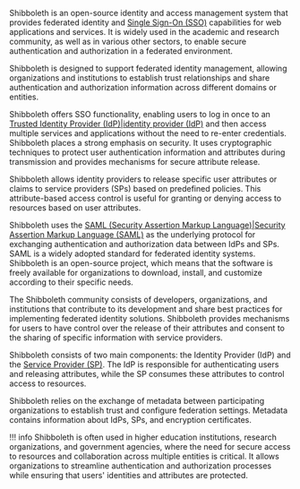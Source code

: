 Shibboleth is an open-source identity and access management system that provides federated identity and [Single Sign-On (SSO)]() capabilities for web applications and services. It is widely used in the academic and research community, as well as in various other sectors, to enable secure authentication and authorization in a federated environment.

Shibboleth is designed to support federated identity management, allowing organizations and institutions to establish trust relationships and share authentication and authorization information across different domains or entities.

Shibboleth offers SSO functionality, enabling users to log in once to an [Trusted Identity Provider (IdP)|identity provider (IdP)]() and then access multiple services and applications without the need to re-enter credentials. Shibboleth places a strong emphasis on security. It uses cryptographic techniques to protect user authentication information and attributes during transmission and provides mechanisms for secure attribute release.

Shibboleth allows identity providers to release specific user attributes or claims to service providers (SPs) based on predefined policies. This attribute-based access control is useful for granting or denying access to resources based on user attributes.

Shibboleth uses the [SAML (Security Assertion Markup Language)|Security Assertion Markup Language (SAML)]() as the underlying protocol for exchanging authentication and authorization data between IdPs and SPs. SAML is a widely adopted standard for federated identity systems. Shibboleth is an open-source project, which means that the software is freely available for organizations to download, install, and customize according to their specific needs.

The Shibboleth community consists of developers, organizations, and institutions that contribute to its development and share best practices for implementing federated identity solutions. Shibboleth provides mechanisms for users to have control over the release of their attributes and consent to the sharing of specific information with service providers.

Shibboleth consists of two main components: the Identity Provider (IdP) and the [Service Provider (SP)](). The IdP is responsible for authenticating users and releasing attributes, while the SP consumes these attributes to control access to resources.

Shibboleth relies on the exchange of metadata between participating organizations to establish trust and configure federation settings. Metadata contains information about IdPs, SPs, and encryption certificates.

!!! info 
    Shibboleth is often used in higher education institutions, research organizations, and government agencies, where the need for secure access to resources and collaboration across multiple entities is critical. It allows organizations to streamline authentication and authorization processes while ensuring that users' identities and attributes are protected.

